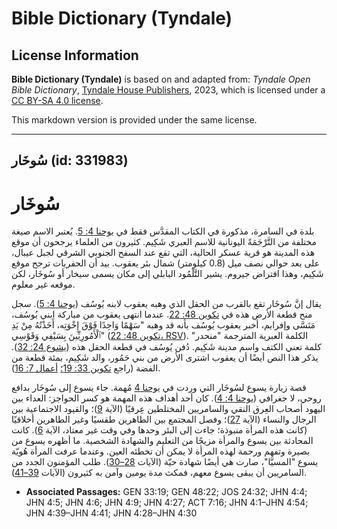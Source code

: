 # Bible Dictionary (Tyndale)

## License Information

**Bible Dictionary (Tyndale)** is based on and adapted from: _Tyndale Open Bible Dictionary_, [Tyndale House Publishers](https://tyndaleopenresources.com/), 2023, which is licensed under a [CC BY-SA 4.0 license](https://creativecommons.org/licenses/by-sa/4.0/legalcode.en).

This markdown version is provided under the same license.



--------------------------------

## سُوخَار (id: 331983)

سُوخَار
=======

بلدة في السامرة، مذكورة في الكتاب المقدَّس فقط في [يوحنا 4: 5](https://ref.ly/John4:5). يُعتبر الاسم صيغة مختلفة من التَّرْجَمَةً اليونانية للاسم العبري شَكِيم. كثيرون من العلماء يرجحون أن موقع هذه المدينة هو قرية عسكر الحالية، التي تقع عند السفح الجنوبي الشرقي لجبل عيبال، على بعد حوالي نصف ميل (0\.8 كيلومتر) شمال بئر يعقوب. بيد أن الحفريات ترجح موقع شَكِيم، وهذا افتراض جيروم. يشير التَّلْمُود البابلي إلى مكان يسمى سيخار أو سُوخَار، لكن موقعه غير معلوم.

يقال إنَّ سُوخَار تقع بالقرب من الحقل الذي وهبه يعقوب لابنه يُوسُف ([يوحنا 4: 5](https://ref.ly/John4:5)). سجل منح قطعة الأرض هذه في [تكوين 48: 22](https://ref.ly/Gen48:22). عندما انتهى يعقوب من مباركة ابني يُوسُف، مَنَسَّى وإفرايم، أخبر يعقوب يُوسُف بأنه قد وهبه "سَهْمًا وَاحِدًا فَوْقَ إِخْوَتِه، أَخَذْتُهُ مِنْ يَدِ ٱلْأَمُورِيِّينَ بِسَيْفِي وَقَوْسِي" ([تكوين 48: 22، RSV](https://ref.ly/Gen48:22)). الكلمة العبرية المترجمة "منحدر" كلمة تعني الكتف واسم مدينة شَكِيم. دُفن يُوسُف في قطعة الحقل هذه ([يشوع 24: 32](https://ref.ly/Josh24:32)). يذكر هذا النص أيضًا أن يعقوب اشترى الأرض من بني حَمُور، والد شَكِيم، بمئة قطعة من الفضة (راجع [تكوين 33: 19؛](https://ref.ly/Gen33:19) [أعمال 7: 16](https://ref.ly/Acts7:16)).

قصة زيارة يسوع لسُوخَار التي وردت في [يوحنا 4](https://ref.ly/John4:1-John4:54) مُهمة. جاء يسوع إلى سُوخَار بدافع روحي، لا جغرافي ([يوحنا 4: 4](https://ref.ly/John4:4)). كان أحد أهداف هذه المهمة هو كسر الحواجز: العداء بين اليهود أصحاب العِرق النقي والسامريين المختلطين عِرقيًا (الآية [9](https://ref.ly/John4:9))؛ والقيود الاجتماعية بين الرجال والنساء (الآية [27](https://ref.ly/John4:27))؛ وفصل المجتمع بين الطاهرين طقسيًا وغير الطاهرين أخلاقيًا (كانت هذه المرأة منبوذة؛ جاءت إلى البئر وحدها وفي وقت غير معتاد، الآية [6](https://ref.ly/John4:6)). كانت المحادثة بين يسوع والمرأة مزيجًا من التعليم والشهادة الشخصية. ما أظهره يسوع من بصيرة وتفهم ورحمة لهذه المرأة لا يمكن أن تخطئه العين. وعندما عرفت المرأة هُويّة يسوع "المسيَّا"، صارت هي أيضًا شهادة حيّة (الآيات [28–30](https://ref.ly/John4:28-John4:30)). طلب المؤمنون الجدد من السامريين أن يبقى يسوع معهم، فمكث مدة يومين وآمن به كثيرون (الآيات [39–41](https://ref.ly/John4:39-John4:41)).

* **Associated Passages:** GEN 33:19; GEN 48:22; JOS 24:32; JHN 4:4; JHN 4:5; JHN 4:6; JHN 4:9; JHN 4:27; ACT 7:16; JHN 4:1–JHN 4:54; JHN 4:39–JHN 4:41; JHN 4:28–JHN 4:30

